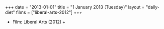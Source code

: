 +++
date = "2013-01-01"
title = "1 January 2013 (Tuesday)"
layout = "daily-diet"
films = ["liberal-arts-2012"]
+++


* Film: Liberal Arts (2012) +
